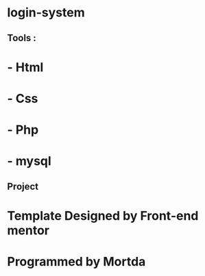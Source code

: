 # login-system
## Tools :
# - Html
# - Css
# - Php
# - mysql

## Project
# Template Designed by Front-end mentor
# Programmed by Mortda
